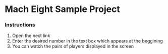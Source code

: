 # Mach Eight Sample Project

### Instructions

1. Open the next link
2. Enter the desired number in the text box which appears at the beggining
3. You can watch the pairs of players displayed in the screen
